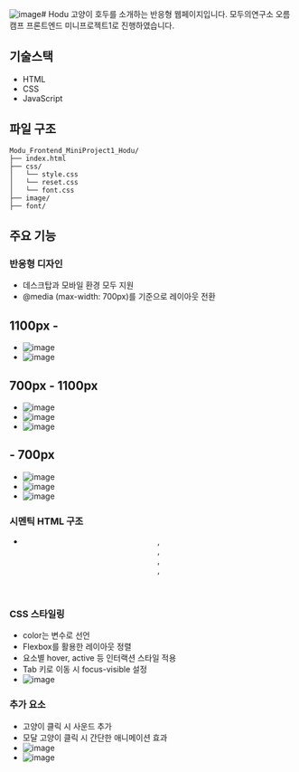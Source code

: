 ![image](https://github.com/user-attachments/assets/ac08ed16-4612-490e-b5f8-0f4525c98957)# Hodu
고양이 호두를 소개하는 반응형 웹페이지입니다.
모두의연구소 오름캠프 프론트엔드 미니프로젝트1로 진행하였습니다.

## 기술스택
- HTML
- CSS
- JavaScript

## 파일 구조
```
Modu_Frontend_MiniProject1_Hodu/
├── index.html
├── css/
│   └── style.css
│   └── reset.css
│   └── font.css
├── image/
├── font/
```

## 주요 기능

### 반응형 디자인
- 데스크탑과 모바일 환경 모두 지원
- @media (max-width: 700px)를 기준으로 레이아웃 전환

## 1100px -
- ![image](https://github.com/user-attachments/assets/54662a2b-42e9-4b83-9104-9cf8676e0e26)
- ![image](https://github.com/user-attachments/assets/8094030b-cb1f-4d7a-8f47-9748496c4b69)

## 700px - 1100px
- ![image](https://github.com/user-attachments/assets/401d1c6f-053b-402a-986d-e631ea72be46)
- ![image](https://github.com/user-attachments/assets/f8535c55-9b94-4b1b-b96c-9cc35b8aea09)
- ![image](https://github.com/user-attachments/assets/15c2cb99-f30a-4b29-b455-9e4b417078ac)


## - 700px
- ![image](https://github.com/user-attachments/assets/277824c5-af74-4bfa-8489-73355568ee8a)
- ![image](https://github.com/user-attachments/assets/86c16533-17ad-4132-b290-dd5daca52669)
- ![image](https://github.com/user-attachments/assets/8bad9ca9-c4e8-4956-ad3a-6a41d1e0ad9f)


### 시멘틱 HTML 구조
- <header>, <main>, <section>, <article>, <dialog>, <footer> 등 시맨틱 태그로 의미 전달

### CSS 스타일링
- color는 변수로 선언
- Flexbox를 활용한 레이아웃 정렬
- 요소별 hover, active 등 인터랙션 스타일 적용
- Tab 키로 이동 시 focus-visible 설정
- ![image](https://github.com/user-attachments/assets/f88b41d6-b7b3-455c-ae3c-4727fd9315e2)

### 추가 요소
- 고양이 클릭 시 사운드 추가
- 모달 고양이 클릭 시 간단한 애니메이션 효과
- ![image](https://github.com/user-attachments/assets/c700b7a1-b4d2-46fa-a369-8eecaf822ead)
- ![image](https://github.com/user-attachments/assets/d0c5bc81-58db-4462-953d-aeec15740b57)



